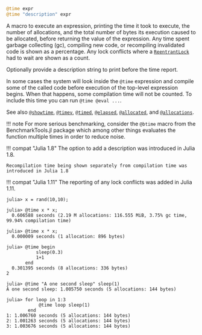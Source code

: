 ```julia
@time expr
@time "description" expr
```

A macro to execute an expression, printing the time it took to execute, the number of allocations, and the total number of bytes its execution caused to be allocated, before returning the value of the expression. Any time spent garbage collecting (gc), compiling new code, or recompiling invalidated code is shown as a percentage. Any lock conflicts where a [`ReentrantLock`](@ref) had to wait are shown as a count.

Optionally provide a description string to print before the time report.

In some cases the system will look inside the `@time` expression and compile some of the called code before execution of the top-level expression begins. When that happens, some compilation time will not be counted. To include this time you can run `@time @eval ...`.

See also [`@showtime`](@ref), [`@timev`](@ref), [`@timed`](@ref), [`@elapsed`](@ref), [`@allocated`](@ref), and [`@allocations`](@ref).

!!! note
    For more serious benchmarking, consider the `@btime` macro from the BenchmarkTools.jl package which among other things evaluates the function multiple times in order to reduce noise.


!!! compat "Julia 1.8"
    The option to add a description was introduced in Julia 1.8.

    Recompilation time being shown separately from compilation time was introduced in Julia 1.8


!!! compat "Julia 1.11"
    The reporting of any lock conflicts was added in Julia 1.11.


```julia-repl
julia> x = rand(10,10);

julia> @time x * x;
  0.606588 seconds (2.19 M allocations: 116.555 MiB, 3.75% gc time, 99.94% compilation time)

julia> @time x * x;
  0.000009 seconds (1 allocation: 896 bytes)

julia> @time begin
           sleep(0.3)
           1+1
       end
  0.301395 seconds (8 allocations: 336 bytes)
2

julia> @time "A one second sleep" sleep(1)
A one second sleep: 1.005750 seconds (5 allocations: 144 bytes)

julia> for loop in 1:3
            @time loop sleep(1)
        end
1: 1.006760 seconds (5 allocations: 144 bytes)
2: 1.001263 seconds (5 allocations: 144 bytes)
3: 1.003676 seconds (5 allocations: 144 bytes)
```
